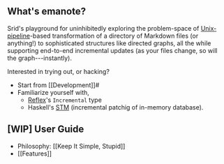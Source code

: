 
## What's emanote?

Srid's playground for uninhibitedly exploring the problem-space of [Unix-pipeline](https://en.wikipedia.org/wiki/Pipeline_(Unix))-based transformation of a directory of Markdown files (or anything!) to sophisticated structures like directed graphs, all the while supporting end-to-end incremental updates (as your files change, so will the graph---instantly).

Interested in trying out, or hacking? 

- Start from [[Development]]#
- Familiarize yourself with,
  -  [Reflex](https://reflex-frp.org/)'s `Incremental` type
  - Haskell's [STM](http://book.realworldhaskell.org/read/software-transactional-memory.html) (incremental patchig of in-memory database).

## [WIP] User Guide

- Philosophy: [[Keep It Simple, Stupid]]
- [[Features]]
